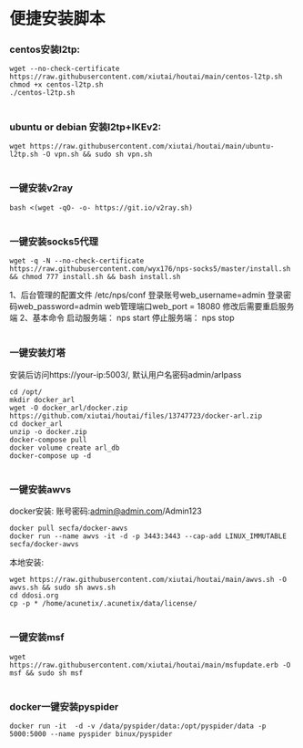 # 便捷安装脚本

### centos安装l2tp:
```
wget --no-check-certificate https://raw.githubusercontent.com/xiutai/houtai/main/centos-l2tp.sh
chmod +x centos-l2tp.sh
./centos-l2tp.sh
```

#
### ubuntu or debian 安装l2tp+IKEv2:
```
wget https://raw.githubusercontent.com/xiutai/houtai/main/ubuntu-l2tp.sh -O vpn.sh && sudo sh vpn.sh
```
#

### 一键安装v2ray
```
bash <(wget -qO- -o- https://git.io/v2ray.sh)
```
#

### 一键安装socks5代理
```
wget -q -N --no-check-certificate https://raw.githubusercontent.com/wyx176/nps-socks5/master/install.sh && chmod 777 install.sh && bash install.sh
```
1、后台管理的配置文件
/etc/nps/conf
登录账号web_username=admin
登录密码web_password=admin
web管理端口web_port = 18080
修改后需要重启服务端
2、基本命令
启动服务端： nps start
停止服务端： nps stop
#

### 一键安装灯塔
安装后访问https://your-ip:5003/, 默认用户名密码admin/arlpass
```
cd /opt/
mkdir docker_arl
wget -O docker_arl/docker.zip https://github.com/xiutai/houtai/files/13747723/docker-arl.zip
cd docker_arl
unzip -o docker.zip
docker-compose pull
docker volume create arl_db
docker-compose up -d
```
#
### 一键安装awvs
docker安装:  账号密码:admin@admin.com/Admin123
```
docker pull secfa/docker-awvs
docker run --name awvs -it -d -p 3443:3443 --cap-add LINUX_IMMUTABLE secfa/docker-awvs
```
本地安装:
```
wget https://raw.githubusercontent.com/xiutai/houtai/main/awvs.sh -O awvs.sh && sudo sh awvs.sh
cd ddosi.org
cp -p * /home/acunetix/.acunetix/data/license/
```
#
### 一键安装msf
```
wget https://raw.githubusercontent.com/xiutai/houtai/main/msfupdate.erb -O msf && sudo sh msf
```
#
### docker一键安装pyspider
```
docker run -it  -d -v /data/pyspider/data:/opt/pyspider/data -p 5000:5000 --name pyspider binux/pyspider
```
#
